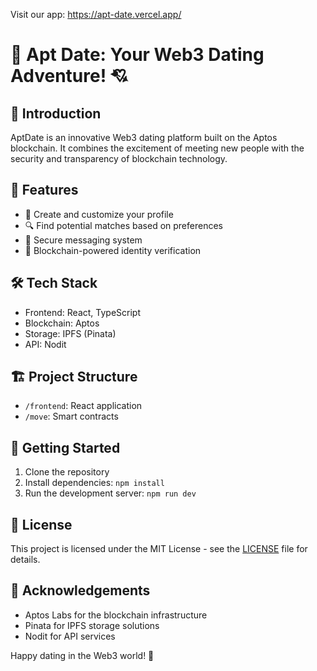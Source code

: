 Visit our app: https://apt-date.vercel.app/

# 🌟 Apt Date: Your Web3 Dating Adventure! 💘

## 🚀 Introduction
AptDate is an innovative Web3 dating platform built on the Aptos blockchain. It combines the excitement of meeting new people with the security and transparency of blockchain technology.

## 🌈 Features
- 👤 Create and customize your profile
- 🔍 Find potential matches based on preferences
- 💬 Secure messaging system
- 🔐 Blockchain-powered identity verification

## 🛠 Tech Stack
- Frontend: React, TypeScript
- Blockchain: Aptos
- Storage: IPFS (Pinata)
- API: Nodit

## 🏗 Project Structure
- `/frontend`: React application
- `/move`: Smart contracts

## 🚀 Getting Started
1. Clone the repository
2. Install dependencies: `npm install`
3. Run the development server: `npm run dev`

## 📄 License
This project is licensed under the MIT License - see the [LICENSE](LICENSE) file for details.

## 🙏 Acknowledgements
- Aptos Labs for the blockchain infrastructure
- Pinata for IPFS storage solutions
- Nodit for API services

Happy dating in the Web3 world! 💖